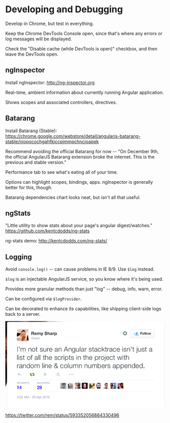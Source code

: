 # Developing and Debugging


Develop in Chrome, but test in everything.

Keep the Chrome DevTools Console open, since that's where any errors or log messages will be displayed.

Check the "Disable cache (while DevTools is open)" checkbox, and then leave the DevTools open.


## ngInspector

Install ngInspector: <http://ng-inspector.org>

Real-time, ambient information about currently running Angular application.

Shows scopes and associated controllers, directives.


## Batarang

Install Batarang (Stable): <https://chrome.google.com/webstore/detail/angularjs-batarang-stable/niopocochgahfkiccpjmmpchncjoapek>

Recommend avoiding the official Batarang for now -- "On December 9th, the official AngularJS Batarang extension broke the internet. This is the previous and stable version."

Performance tab to see what's eating all of your time.

Options can highlight scopes, bindings, apps. ngInspector is generally better for this, though.

Batarang dependencies chart looks neat, but isn't all that useful.


## ngStats

"Little utility to show stats about your page's angular digest/watches." <https://github.com/kentcdodds/ng-stats>

ng-stats demo: <http://kentcdodds.com/ng-stats/>


## Logging

Avoid `console.log()` -- can cause problems in IE 8/9. Use `$log` instead.

`$log` is an injectable AngularJS service, so you know where it's being used.

Provides more granular methods than just "log" -- debug, info, warn, error.

Can be configured via `$logProvider`.

Can be decorated to enhance its capabilities, like shipping client-side logs back to a server.

<img src="angular-stacktrace-uncertainty.png">

<https://twitter.com/rem/status/593352056884330496>



